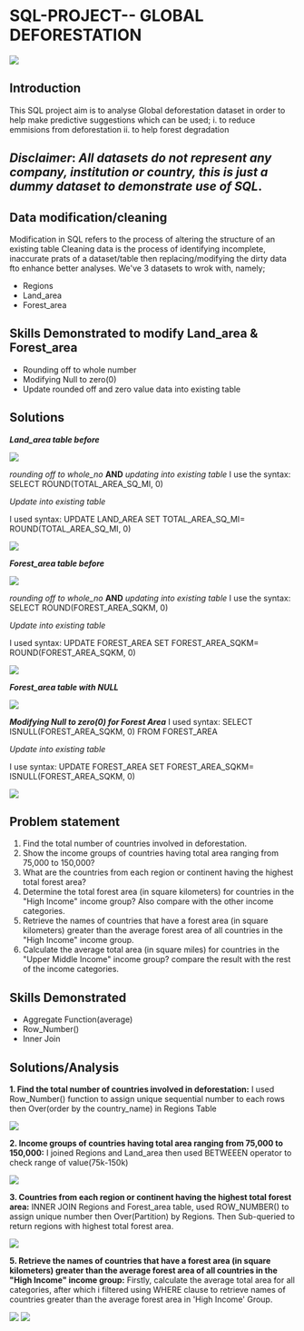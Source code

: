 # SQL-PROJECT-- **GLOBAL DEFORESTATION**

![](Deforestation_1.jpg)

## Introduction
This SQL project aim is to analyse Global deforestation dataset in order to help make predictive suggestions which can be used;
i. to reduce emmisions from deforestation
ii. to help forest degradation

**_Disclaimer_**: _All datasets do not represent any company, institution or country, this is just a dummy dataset to demonstrate use of SQL_.
--

## Data modification/cleaning
Modification in SQL refers to the process of altering the structure of an existing table
Cleaning data is the process of identifying incomplete, inaccurate prats of a dataset/table then replacing/modifying the dirty data fto enhance better analyses.
We've 3 datasets to wrok with, namely;
   - Regions
   - Land_area
   - Forest_area

## Skills Demonstrated to modify Land_area & Forest_area
- Rounding off to whole number 
- Modifying Null to zero(0)
- Update rounded off and zero value data into existing table

## Solutions

_**Land_area table before**_

![](LAND_AREA_BFR_UPDATE.png)

_rounding off to whole_no_ **AND** _updating into existing table_
I use the syntax: SELECT ROUND(TOTAL_AREA_SQ_MI, 0)

_Update into existing table_

I used syntax: UPDATE LAND_AREA SET TOTAL_AREA_SQ_MI= ROUND(TOTAL_AREA_SQ_MI, 0)

![](LAND_AREA_AFTER_UPDATE1.png)

_**Forest_area table before**_

![](FOREST_AREA_BFR_UPDATE.png)

_rounding off to whole_no_ **AND** _updating into existing table_
I use the syntax: SELECT ROUND(FOREST_AREA_SQKM, 0)

_Update into existing table_

I used syntax: UPDATE FOREST_AREA SET FOREST_AREA_SQKM= ROUND(FOREST_AREA_SQKM, 0)

![](FOREST_AREA_AFTER_UPDATE.png)

_**Forest_area table with NULL**_

![](FOREST_AREA_WITH_NULL.png)

_**Modifying Null to zero(0) for Forest Area**_
I used syntax: SELECT ISNULL(FOREST_AREA_SQKM, 0) FROM FOREST_AREA

_Update into existing table_

I use syntax: UPDATE FOREST_AREA SET FOREST_AREA_SQKM= ISNULL(FOREST_AREA_SQKM, 0)

![](FOREST_AREA_SQKM_NULL_UPDATE.png)

## Problem statement
1. Find the total number of countries involved in deforestation.
2. Show the income groups of countries having total area ranging from 75,000 to 150,000?
3. What are the countries from each region or continent having the highest total forest area?
4. Determine the total forest area (in square kilometers) for countries in the "High Income" income group?
   Also compare with the other income categories.
5. Retrieve the names of countries that have a forest area (in square kilometers)
   greater than the average forest area of all countries in the "High Income" income group.
6. Calculate the average total area (in square miles) for countries in the "Upper Middle Income" income group? 
 compare the result with the rest of the income categories.

## Skills Demonstrated
- Aggregate Function(average)
- Row_Number()
- Inner Join


## Solutions/Analysis

**1. Find the total number of countries involved in deforestation:**
I used Row_Number() function to assign unique sequential number to each rows then Over(order by the country_name) in Regions Table

![](Total_number_coun.png)

**2. Income groups of countries having total area ranging from 75,000 to 150,000:**
I joined Regions and Land_area then used BETWEEEN operator to check range of value(75k-150k)

![](Totalarea_ranging_75,000.png)


**3. Countries from each region or continent having the highest total forest area:** 
INNER JOIN Regions and Forest_area table, used ROW_NUMBER() to assign unique number then Over(Partition) by Regions. Then Sub-queried to return regions with highest total forest area.

![](COUN_REGION_WT_HIGHEST.png)


 **5. Retrieve the names of countries that have a forest area (in square kilometers) greater than the average forest area of all countries in the "High Income" income group:**
Firstly, calculate the average total area for all categories, after which i filtered using WHERE clause to retrieve names of countries greater than the average forest area in 'High Income' Group.

   ![](AVG_SQKM.png)                                                                                                                                              ![](NAME_COUN_GREATER_HI.png)


